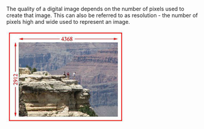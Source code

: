 The quality of a digital image depends on the number of pixels used to create that image. This can also be referred to as resolution - the number of pixels high and wide used to represent an image.

![Image Resolution](.guides/img/cliffSize.JPG)

